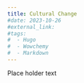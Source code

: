 ```yaml
---
title: Cultural Change
#date: 2023-10-26
#external_link: 
#tags:
#  - Hugo
#  - Wowchemy
#  - Markdown
---
```


Place holder text

<!--more-->
